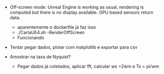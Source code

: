 - Off-screen mode: Unreal Engine is working as usual, rendering is computed but there is no display available. GPU based sensors return data.
    - aparentemente o dockerfile já faz isso
    - ./CarlaUE4.sh -RenderOffScreen
    - Funcionando

- Tentar pegar dados, plotar com matplotlib e exportar para csv

- Amostrar na taxa de Nyquist?
    - Pegar dados já coletados, aplicar fft, calcular ws =2wm e Ts = pi/wm 